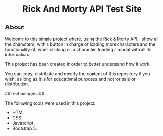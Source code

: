 <h1 align="center">Rick And Morty API Test Site</h1>

## About ##

Welcome to this simple project where, using the Rick & Morty API, I show all the characters, with a button in charge of loading more characters and the functionality of, when clicking on a character, loading a modal with all its information.

This project has been created in order to better understand how it work.

You can copy, distribute and modify the content of this repository if you wish, as long as it is for educational purposes and not for sale or distribution.

##Technologies ##

The following tools were used in this project:

- HTML.
- CSS.
- Javascript.
- Bootstrap 5.